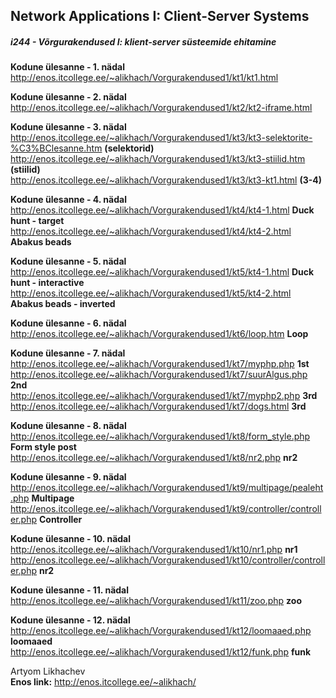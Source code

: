 <h2>Network Applications I: Client-Server Systems</h2>
<h5><em>i244 - Võrgurakendused I: klient-server süsteemide ehitamine</em></h5>

<b>Kodune ülesanne - 1. nädal</b><br>
http://enos.itcollege.ee/~alikhach/Vorgurakendused1/kt1/kt1.html

<b>Kodune ülesanne - 2. nädal</b><br>
http://enos.itcollege.ee/~alikhach/Vorgurakendused1/kt2/kt2-iframe.html

<b>Kodune ülesanne - 3. nädal</b><br>
http://enos.itcollege.ee/~alikhach/Vorgurakendused1/kt3/kt3-selektorite-%C3%BClesanne.htm    <b>(selektorid)</b><br>
http://enos.itcollege.ee/~alikhach/Vorgurakendused1/kt3/kt3-stiilid.htm      <b>(stiilid)</b><br>
http://enos.itcollege.ee/~alikhach/Vorgurakendused1/kt3/kt3-kt1.html       <b>(3-4)</b> <br>

<b>Kodune ülesanne - 4. nädal</b><br>
http://enos.itcollege.ee/~alikhach/Vorgurakendused1/kt4/kt4-1.html     <b>Duck hunt - target</b><br>
http://enos.itcollege.ee/~alikhach/Vorgurakendused1/kt4/kt4-2.html       <b>Abakus beads</b> <br>

<b>Kodune ülesanne - 5. nädal</b><br>
http://enos.itcollege.ee/~alikhach/Vorgurakendused1/kt5/kt4-1.html     <b>Duck hunt - interactive</b><br>
http://enos.itcollege.ee/~alikhach/Vorgurakendused1/kt5/kt4-2.html       <b>Abakus beads - inverted</b> <br>

<b>Kodune ülesanne - 6. nädal</b><br>
http://enos.itcollege.ee/~alikhach/Vorgurakendused1/kt6/loop.htm       <b>Loop</b><br>

<b>Kodune ülesanne - 7. nädal</b><br>
http://enos.itcollege.ee/~alikhach/Vorgurakendused1/kt7/myphp.php       <b>1st</b><br>
http://enos.itcollege.ee/~alikhach/Vorgurakendused1/kt7/suurAlgus.php   <b>2nd</b><br>
http://enos.itcollege.ee/~alikhach/Vorgurakendused1/kt7/myphp2.php      <b>3rd</b><br>
http://enos.itcollege.ee/~alikhach/Vorgurakendused1/kt7/dogs.html       <b>3rd</b><br>

<b>Kodune ülesanne - 8. nädal</b><br>
http://enos.itcollege.ee/~alikhach/Vorgurakendused1/kt8/form_style.php      <b>Form style post</b><br>
http://enos.itcollege.ee/~alikhach/Vorgurakendused1/kt8/nr2.php             <b>nr2</b><br>

<b>Kodune ülesanne - 9. nädal</b><br>
http://enos.itcollege.ee/~alikhach/Vorgurakendused1/kt9/multipage/pealeht.php      <b>Multipage</b><br>
http://enos.itcollege.ee/~alikhach/Vorgurakendused1/kt9/controller/controller.php  <b>Controller</b><br>

<b>Kodune ülesanne - 10. nädal</b><br>
http://enos.itcollege.ee/~alikhach/Vorgurakendused1/kt10/nr1.php     <b>nr1</b><br>
http://enos.itcollege.ee/~alikhach/Vorgurakendused1/kt10/controller/controller.php   <b>nr2</b><br>

<b>Kodune ülesanne - 11. nädal</b><br>
http://enos.itcollege.ee/~alikhach/Vorgurakendused1/kt11/zoo.php    <b>zoo</b><br>

<b>Kodune ülesanne - 12. nädal</b><br>
http://enos.itcollege.ee/~alikhach/Vorgurakendused1/kt12/loomaaed.php    <b>loomaaed</b><br>
http://enos.itcollege.ee/~alikhach/Vorgurakendused1/kt12/funk.php    <b>funk</b><br>

Artyom Likhachev<br>
<b>Enos link:</b> http://enos.itcollege.ee/~alikhach/
